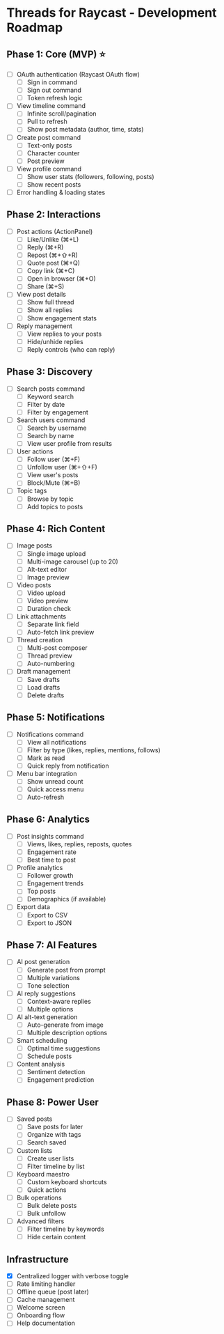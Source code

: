 # Threads for Raycast - Development Roadmap

## Phase 1: Core (MVP) ⭐

- [ ] OAuth authentication (Raycast OAuth flow)
  - [ ] Sign in command
  - [ ] Sign out command
  - [ ] Token refresh logic
- [ ] View timeline command
  - [ ] Infinite scroll/pagination
  - [ ] Pull to refresh
  - [ ] Show post metadata (author, time, stats)
- [ ] Create post command
  - [ ] Text-only posts
  - [ ] Character counter
  - [ ] Post preview
- [ ] View profile command
  - [ ] Show user stats (followers, following, posts)
  - [ ] Show recent posts
- [ ] Error handling & loading states

## Phase 2: Interactions

- [ ] Post actions (ActionPanel)
  - [ ] Like/Unlike (⌘+L)
  - [ ] Reply (⌘+R)
  - [ ] Repost (⌘+⇧+R)
  - [ ] Quote post (⌘+Q)
  - [ ] Copy link (⌘+C)
  - [ ] Open in browser (⌘+O)
  - [ ] Share (⌘+S)
- [ ] View post details
  - [ ] Show full thread
  - [ ] Show all replies
  - [ ] Show engagement stats
- [ ] Reply management
  - [ ] View replies to your posts
  - [ ] Hide/unhide replies
  - [ ] Reply controls (who can reply)

## Phase 3: Discovery

- [ ] Search posts command
  - [ ] Keyword search
  - [ ] Filter by date
  - [ ] Filter by engagement
- [ ] Search users command
  - [ ] Search by username
  - [ ] Search by name
  - [ ] View user profile from results
- [ ] User actions
  - [ ] Follow user (⌘+F)
  - [ ] Unfollow user (⌘+⇧+F)
  - [ ] View user's posts
  - [ ] Block/Mute (⌘+B)
- [ ] Topic tags
  - [ ] Browse by topic
  - [ ] Add topics to posts

## Phase 4: Rich Content

- [ ] Image posts
  - [ ] Single image upload
  - [ ] Multi-image carousel (up to 20)
  - [ ] Alt-text editor
  - [ ] Image preview
- [ ] Video posts
  - [ ] Video upload
  - [ ] Video preview
  - [ ] Duration check
- [ ] Link attachments
  - [ ] Separate link field
  - [ ] Auto-fetch link preview
- [ ] Thread creation
  - [ ] Multi-post composer
  - [ ] Thread preview
  - [ ] Auto-numbering
- [ ] Draft management
  - [ ] Save drafts
  - [ ] Load drafts
  - [ ] Delete drafts

## Phase 5: Notifications

- [ ] Notifications command
  - [ ] View all notifications
  - [ ] Filter by type (likes, replies, mentions, follows)
  - [ ] Mark as read
  - [ ] Quick reply from notification
- [ ] Menu bar integration
  - [ ] Show unread count
  - [ ] Quick access menu
  - [ ] Auto-refresh

## Phase 6: Analytics

- [ ] Post insights command
  - [ ] Views, likes, replies, reposts, quotes
  - [ ] Engagement rate
  - [ ] Best time to post
- [ ] Profile analytics
  - [ ] Follower growth
  - [ ] Engagement trends
  - [ ] Top posts
  - [ ] Demographics (if available)
- [ ] Export data
  - [ ] Export to CSV
  - [ ] Export to JSON

## Phase 7: AI Features

- [ ] AI post generation
  - [ ] Generate post from prompt
  - [ ] Multiple variations
  - [ ] Tone selection
- [ ] AI reply suggestions
  - [ ] Context-aware replies
  - [ ] Multiple options
- [ ] AI alt-text generation
  - [ ] Auto-generate from image
  - [ ] Multiple description options
- [ ] Smart scheduling
  - [ ] Optimal time suggestions
  - [ ] Schedule posts
- [ ] Content analysis
  - [ ] Sentiment detection
  - [ ] Engagement prediction

## Phase 8: Power User

- [ ] Saved posts
  - [ ] Save posts for later
  - [ ] Organize with tags
  - [ ] Search saved
- [ ] Custom lists
  - [ ] Create user lists
  - [ ] Filter timeline by list
- [ ] Keyboard maestro
  - [ ] Custom keyboard shortcuts
  - [ ] Quick actions
- [ ] Bulk operations
  - [ ] Bulk delete posts
  - [ ] Bulk unfollow
- [ ] Advanced filters
  - [ ] Filter timeline by keywords
  - [ ] Hide certain content

## Infrastructure

- [X] Centralized logger with verbose toggle
- [ ] Rate limiting handler
- [ ] Offline queue (post later)
- [ ] Cache management
- [ ] Welcome screen
- [ ] Onboarding flow
- [ ] Help documentation
